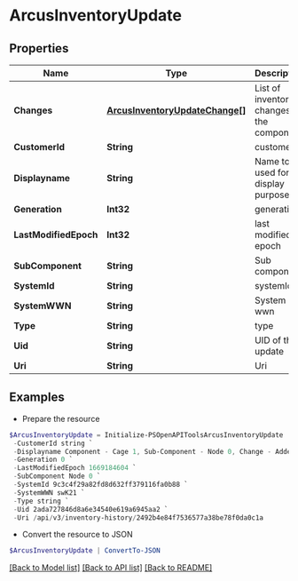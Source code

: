 # ArcusInventoryUpdate
## Properties

Name | Type | Description | Notes
------------ | ------------- | ------------- | -------------
**Changes** | [**ArcusInventoryUpdateChange[]**](ArcusInventoryUpdateChange.md) | List of inventory changes for the component | [optional] 
**CustomerId** | **String** | customerId | [optional] 
**Displayname** | **String** | Name to be used for display purposes | [optional] 
**Generation** | **Int32** | generation | [optional] 
**LastModifiedEpoch** | **Int32** | last modified epoch | [optional] 
**SubComponent** | **String** | Sub component | [optional] 
**SystemId** | **String** | systemId | [optional] 
**SystemWWN** | **String** | System wwn  | [optional] 
**Type** | **String** | type | [optional] 
**Uid** | **String** | UID of the update | [optional] 
**Uri** | **String** | Uri | [optional] 

## Examples

- Prepare the resource
```powershell
$ArcusInventoryUpdate = Initialize-PSOpenAPIToolsArcusInventoryUpdate  -Changes null `
 -CustomerId string `
 -Displayname Component - Cage 1, Sub-Component - Node 0, Change - Added `
 -Generation 0 `
 -LastModifiedEpoch 1669184604 `
 -SubComponent Node 0 `
 -SystemId 9c3c4f29a82fd8d632ff379116fa0b88 `
 -SystemWWN swK21 `
 -Type string `
 -Uid 2ada727846d8a6e34540e619a6945aa2 `
 -Uri /api/v3/inventory-history/2492b4e84f7536577a38be78f0da0c1a
```

- Convert the resource to JSON
```powershell
$ArcusInventoryUpdate | ConvertTo-JSON
```

[[Back to Model list]](../README.md#documentation-for-models) [[Back to API list]](../README.md#documentation-for-api-endpoints) [[Back to README]](../README.md)

